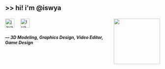 <h2 align="left"> >> hi! i'm @iswya</h2>

###

<img align="right" height="150" src=""  />

###

<div align="left">
  <img src="https://cdn.discordapp.com/attachments/1138835368062496914/1291949727654608976/22.png?ex=6701f572&is=6700a3f2&hm=f5c0ec0468c5c85edbb645960962e834116ebab7c6dd809d22f903e43583847c&" height="30" alt="javascript logo"  />
  <img width="12" />
  <img src="https://cdn.discordapp.com/attachments/1287850626008613004/1290445368345235487/12.png?ex=66fc7c67&is=66fb2ae7&hm=ea2fd38027a533668796f6d6572bb367c2dc8e00847c246c4475617114b4e2fd&" height="30" alt="lua logo"  />
</div>
<h5 align="left"> ― 3D Modeling, Graphics Design, Video Editor, Game Design</h5>



###
